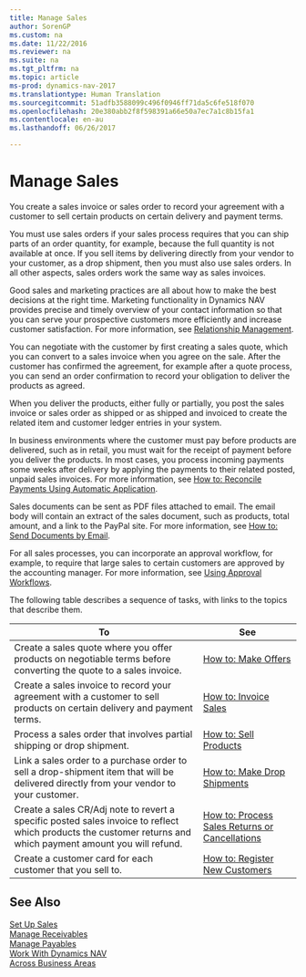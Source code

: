 ```yaml
---
title: Manage Sales
author: SorenGP
ms.custom: na
ms.date: 11/22/2016
ms.reviewer: na
ms.suite: na
ms.tgt_pltfrm: na
ms.topic: article
ms-prod: dynamics-nav-2017
ms.translationtype: Human Translation
ms.sourcegitcommit: 51adfb3588099c496f0946ff71da5c6fe518f070
ms.openlocfilehash: 20e380abb2f8f598391a66e50a7ec7a1c8b15fa1
ms.contentlocale: en-au
ms.lasthandoff: 06/26/2017

---
```


# <a name="manage-sales"></a>Manage Sales
You create a sales invoice or sales order to record your agreement with a customer to sell certain products on certain delivery and payment terms.

You must use sales orders if your sales process requires that you can ship parts of an order quantity, for example, because the full quantity is not available at once. If you sell items by delivering directly from your vendor to your customer, as a drop shipment, then you must also use sales orders. In all other aspects, sales orders work the same way as sales invoices.  

Good sales and marketing practices are all about how to make the best decisions at the right time. Marketing functionality in Dynamics NAV provides precise and timely overview of your contact information so that you can serve your prospective customers more efficiently and increase customer satisfaction. For more information, see [Relationship Management](marketing-relationship-management.md).

You can negotiate with the customer by first creating a sales quote, which you can convert to a sales invoice when you agree on the sale. After the customer has confirmed the agreement, for example after a quote process, you can send an order confirmation to record your obligation to deliver the products as agreed.

When you deliver the products, either fully or partially, you post the sales invoice or sales order as shipped or as shipped and invoiced to create the related item and customer ledger entries in your system.

In business environments where the customer must pay before products are delivered, such as in retail, you must wait for the receipt of payment before you deliver the products. In most cases, you process incoming payments some weeks after delivery by applying the payments to their related posted, unpaid sales invoices. For more information, see [How to: Reconcile Payments Using Automatic Application](receivables-how-reconcile-payments-auto-application.md).

Sales documents can be sent as PDF files attached to email. The email body will contain an extract of the sales document, such as products, total amount, and a link to the PayPal site. For more information, see [How to: Send Documents by Email](ui-how-send-documents-email.md).

For all sales processes, you can incorporate an approval workflow, for example, to require that large sales to certain customers are approved by the accounting manager. For more information, see [Using Approval Workflows](across-how-use-approval-workflows.md).

The following table describes a sequence of tasks, with links to the topics that describe them.

|To |See |
|---|----|
|Create a sales quote where you offer products on negotiable terms before converting the quote to a sales invoice.|[How to: Make Offers](sales-how-make-offers.md)|
|Create a sales invoice to record your agreement with a customer to sell products on certain delivery and payment terms.|[How to: Invoice Sales](sales-how-invoice-sales.md)|
|Process a sales order that involves partial shipping or drop shipment.|[How to: Sell Products](sales-how-sell-products.md)|
|Link a sales order to a purchase order to sell a drop-shipment item that will be delivered directly from your vendor to your customer.|[How to: Make Drop Shipments](sales-how-drop-shipment.md)|
|Create a sales CR/Adj note to revert a specific posted sales invoice to reflect which products the customer returns and which payment amount you will refund.|[How to: Process Sales Returns or Cancellations](sales-how-process-sales-returns-cancellations.md)|
|Create a customer card for each customer that you sell to.|[How to: Register New Customers](sales-how-register-new-customers.md)|

## <a name="see-also"></a>See Also  
[Set Up Sales](sales-setup-sales.md)  
[Manage Receivables](receivables-manage-receivables.md)  
[Manage Payables](payables-manage-payables.MD)      
[Work With Dynamics NAV](ui-work-product.md)  
[Across Business Areas](ui-across-business-areas.md)

